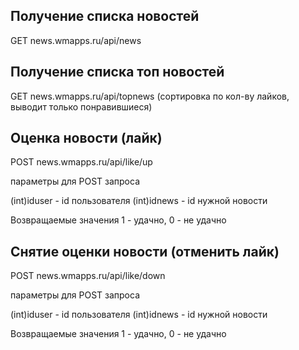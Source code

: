 

## Получение списка новостей

GET news.wmapps.ru/api/news

## Получение списка топ новостей

GET news.wmapps.ru/api/topnews (сортировка по кол-ву лайков, выводит только понравившиеся)

## Оценка новости (лайк)

POST news.wmapps.ru/api/like/up 

параметры для POST запроса

(int)iduser - id пользователя
(int)idnews - id нужной новости

Возвращаемые значения  1 - удачно, 0 - не удачно


## Снятие оценки новости (отменить лайк)

POST news.wmapps.ru/api/like/down 

параметры для POST запроса

(int)iduser - id пользователя
(int)idnews - id нужной новости

Возвращаемые значения  1 - удачно, 0 - не удачно


